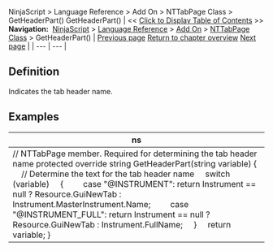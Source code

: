 ﻿
NinjaScript > Language Reference > Add On > NTTabPage Class > GetHeaderPart()
GetHeaderPart()
| << [Click to Display Table of Contents](getheaderpart.md) >> **Navigation:**     [NinjaScript](ninjascript.md) > [Language Reference](language_reference_wip.md) > [Add On](add_on.md) > [NTTabPage Class](nttabpage_class.md) > GetHeaderPart() | [Previous page](nttabpage_cleanup.md) [Return to chapter overview](nttabpage_class.md) [Next page](nttabpage_restore.md) |
| --- | --- |
## Definition
Indicates the tab header name.
 
## 
## Examples
| ns |
| --- |
| // NTTabPage member. Required for determining the tab header name protected override string GetHeaderPart(string variable) {      // Determine the text for the tab header name      switch (variable)      {          case "@INSTRUMENT": return Instrument == null ? Resource.GuiNewTab : Instrument.MasterInstrument.Name;          case "@INSTRUMENT_FULL": return Instrument == null ? Resource.GuiNewTab : Instrument.FullName;      }      return variable; } |

